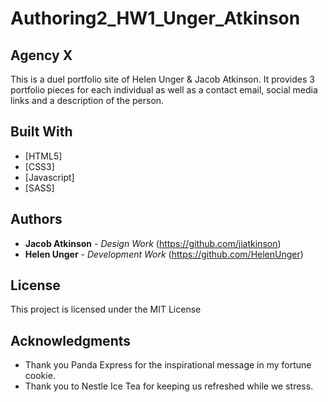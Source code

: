 # Authoring2_HW1_Unger_Atkinson
## Agency X

This is a duel portfolio site of Helen Unger & Jacob Atkinson. It provides 3 portfolio pieces for each individual as well as a contact email, social media links and a description of the person.

## Built With

* [HTML5]
* [CSS3]
* [Javascript]
* [SASS]

## Authors

* **Jacob Atkinson** - *Design Work* (https://github.com/jiatkinson)
* **Helen Unger** - *Development Work* (https://github.com/HelenUnger)

## License

This project is licensed under the MIT License

## Acknowledgments

* Thank you Panda Express for the inspirational message in my fortune cookie.
* Thank you to Nestle Ice Tea for keeping us refreshed while we stress.
